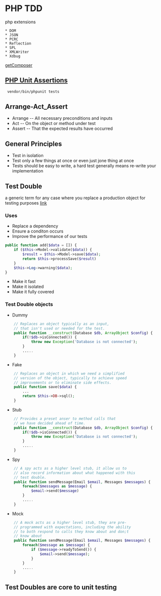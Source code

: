 # PHP TDD

php extensions

```text
* DOM
* JSON
* PCRC
* Reflection
* SPL
* XMLWriter
* Xdbug
```

[getComposer](https://getcomposer.org/)

## [PHP Unit Assertions](https://phpunit.de/manual/6.5/en/appendixes.assertions.html)

```bash
 vendor/bin/phpunit tests
```

## Arrange-Act_Assert

* Arrange -- All necessary preconditions and inputs
* Act -- On the object or method under test
* Assert -- That the expected results have occurred

## General Principles

* Test in isolation
* Test only a few things at once or even just jone thing at once
* Tests should be easy to write, a hard test generally means
    re-write your implementation

## Test Double

a generic term for any case where you replace a production object
    for testing purposes
[link](http://www.martinfowler.com/bliki/TestDouble.html)

### Uses

* Replace a dependency
* Ensure a conditon occurs
* Improve the performance of our tests

```php
public function add($data = []) {
    if ($this->Model->validate($data)) {
        $result = $this->Model->save($data);
        return $this->processSave($result)
    }
    $this->Log->warning($data);
}
```

* Make it fast
* Make it isolated
* Make it fully covered

### Test Double objects

* Dummy

```php
    // Replaces an object typically as an input,
    // that isn't used or needed for the test.
    public function __construct(Database $db, ArrayObject $config) {
        if(!$db->isConnected()) {
            throw new Exception('Database is not connected');
        }
        .....
    }
```

* Fake

```php
    // Replaces an object in which we need a simplified
    // version of the object, typically to achieve speed
    // improvements or to eliminate side effects.
    public function save($data) {
        ...
        return $this->DB->sql();
    }
```

* Stub

```php
    // Provides a preset anser to method calls that
    // we have decided ahead of time.
    public function __construct(Database $db, ArrayObject $config) {
        if(!$db->isConnected()) {
            throw new Exception('Database is not connected');
        }
        .....
    }
```

* Spy

```php
    // A spy acts as a higher level stub, it allow us to
    // also record information about what happened with this
    // test double.
    public function sendMessage(Email $email, Messages $messages) {
        foreach($messages as $message) {
            $email->send($message)
        }
        .....
    }
```

* Mock

```php
    // A mock acts as a higher level stub, they are pre-
    // programmed with expectations, including the ability
    // to both respond to calls they know about and don;t
    // know about
    public function sendMessage(Email $email, Messages $messages) {
        foreach($message as $message) {
            if ($message->readyToSend()) {
                $email->send($message);
            }
        }
        .....
    }
```

## Test Doubles are core to unit testing

